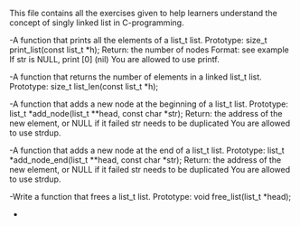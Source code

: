 This file contains all the exercises given to help learners understand
the concept of singly linked list in C-programming.

-A function that prints all the elements of a list_t list.
Prototype: size_t print_list(const list_t *h);
Return: the number of nodes
Format: see example
If str is NULL, print [0] (nil)
You are allowed to use printf.

-A function that returns the number of elements in a linked list_t
list.
Prototype: size_t list_len(const list_t *h);

-A function that adds a new node at the beginning of a list_t list.
Prototype: list_t *add_node(list_t **head, const char *str);
Return: the address of the new element, or NULL if it failed
str needs to be duplicated
You are allowed to use strdup.

-A function that adds a new node at the end of a list_t list.
Prototype: list_t *add_node_end(list_t **head, const char *str);
Return: the address of the new element, or NULL if it failed
str needs to be duplicated
You are allowed to use strdup.

-Write a function that frees a list_t list.
Prototype: void free_list(list_t *head);

-